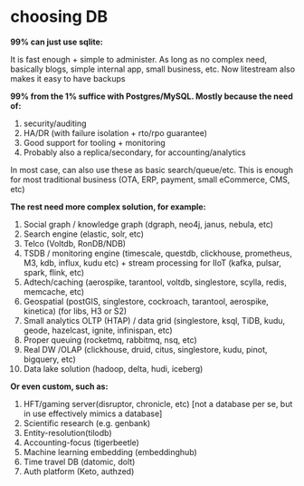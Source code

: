 # choosing DB

**99% can just use sqlite:**

It is fast enough + simple to administer. As long as no complex need, basically blogs, simple internal app, small business, etc. Now litestream also makes it easy to have backups

**99% from the 1% suffice with Postgres/MySQL. Mostly because the need of:**

1. security/auditing
2. HA/DR (with failure isolation + rto/rpo guarantee)
3. Good support for tooling + monitoring
4. Probably also a replica/secondary, for accounting/analytics

In most case, can also use these as basic search/queue/etc. This is enough for most traditional business (OTA, ERP, payment, small eCommerce, CMS, etc)

**The rest need more complex solution, for example:**

1. Social graph / knowledge graph (dgraph, neo4j, janus, nebula, etc)
2. Search engine (elastic, solr, etc)
3. Telco (Voltdb, RonDB/NDB)
4. TSDB / monitoring engine (timescale, questdb, clickhouse, prometheus, M3, kdb, influx, kudu  etc) + stream processing for IIoT (kafka, pulsar, spark, flink, etc)
5. Adtech/caching (aerospike, tarantool, voltdb, singlestore, scylla, redis, memcache, etc)
6. Geospatial (postGIS, singlestore, cockroach, tarantool, aerospike, kinetica) (for libs, H3 or S2)
7. Small analytics OLTP (HTAP) / data grid (singlestore, ksql, TiDB, kudu, geode, hazelcast, ignite, infinispan, etc)
8. Proper queuing (rocketmq, rabbitmq, nsq, etc)
9. Real DW /OLAP (clickhouse, druid, citus, singlestore, kudu, pinot, bigquery, etc)
10. Data lake solution (hadoop, delta, hudi, iceberg)

**Or even custom, such as:**

1. HFT/gaming server(disruptor, chronicle, etc) [not a database per se, but in use effectively mimics a database]
2. Scientific research (e.g. genbank)
3. Entity-resolution(tilodb)
4. Accounting-focus (tigerbeetle)
5. Machine learning embedding (embeddinghub)
6. Time travel DB (datomic, dolt)
7. Auth platform (Keto, authzed)
